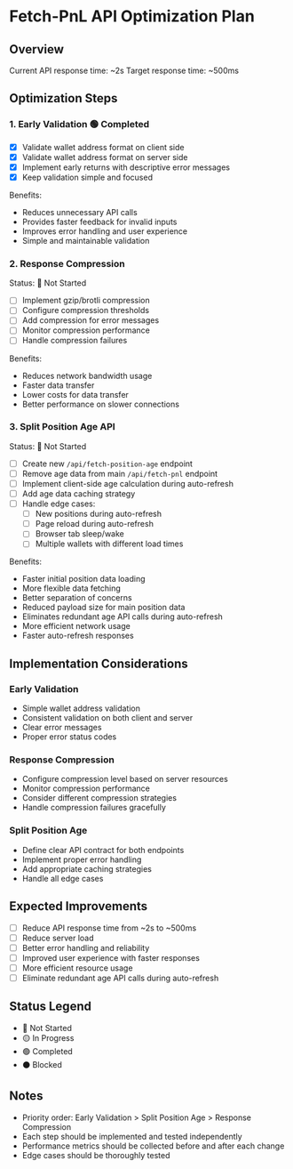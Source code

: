 # Fetch-PnL API Optimization Plan

## Overview
Current API response time: ~2s
Target response time: ~500ms

## Optimization Steps

### 1. Early Validation 🟢 Completed
- [x] Validate wallet address format on client side
- [x] Validate wallet address format on server side
- [x] Implement early returns with descriptive error messages
- [x] Keep validation simple and focused

Benefits:
- Reduces unnecessary API calls
- Provides faster feedback for invalid inputs
- Improves error handling and user experience
- Simple and maintainable validation

### 2. Response Compression
Status: 🔴 Not Started
- [ ] Implement gzip/brotli compression
- [ ] Configure compression thresholds
- [ ] Add compression for error messages
- [ ] Monitor compression performance
- [ ] Handle compression failures

Benefits:
- Reduces network bandwidth usage
- Faster data transfer
- Lower costs for data transfer
- Better performance on slower connections

### 3. Split Position Age API
Status: 🔴 Not Started
- [ ] Create new `/api/fetch-position-age` endpoint
- [ ] Remove age data from main `/api/fetch-pnl` endpoint
- [ ] Implement client-side age calculation during auto-refresh
- [ ] Add age data caching strategy
- [ ] Handle edge cases:
  - [ ] New positions during auto-refresh
  - [ ] Page reload during auto-refresh
  - [ ] Browser tab sleep/wake
  - [ ] Multiple wallets with different load times

Benefits:
- Faster initial position data loading
- More flexible data fetching
- Better separation of concerns
- Reduced payload size for main position data
- Eliminates redundant age API calls during auto-refresh
- More efficient network usage
- Faster auto-refresh responses

## Implementation Considerations

### Early Validation
- Simple wallet address validation
- Consistent validation on both client and server
- Clear error messages
- Proper error status codes

### Response Compression
- Configure compression level based on server resources
- Monitor compression performance
- Consider different compression strategies
- Handle compression failures gracefully

### Split Position Age
- Define clear API contract for both endpoints
- Implement proper error handling
- Add appropriate caching strategies
- Handle all edge cases

## Expected Improvements
- [ ] Reduce API response time from ~2s to ~500ms
- [ ] Reduce server load
- [ ] Better error handling and reliability
- [ ] Improved user experience with faster responses
- [ ] More efficient resource usage
- [ ] Eliminate redundant age API calls during auto-refresh

## Status Legend
- 🔴 Not Started
- 🟡 In Progress
- 🟢 Completed
- ⚫ Blocked

## Notes
- Priority order: Early Validation > Split Position Age > Response Compression
- Each step should be implemented and tested independently
- Performance metrics should be collected before and after each change
- Edge cases should be thoroughly tested 